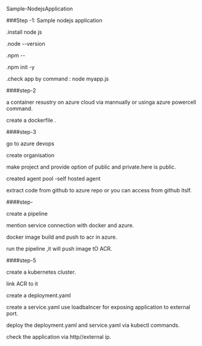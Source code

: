 Sample-NodejsApplication

###Step -1:
Sample nodejs application

   .install node js
   
   .node --version
   
   .npm --
   
   .npm init -y
   
   .check app by command : node myapp.js
   

####step-2

 a container resustry on azure cloud via mannually or usinga azure powercell command.

    
create a dockerfile .

####step-3

go to azure devops

create organisation

make project and provide option of public and private.here is public.

created agent pool -self hosted agent

extract code from github to azure repo or you can access from github itslf.


####step-

create a pipeline

mention service connection with docker and azure.

docker image build and push to acr in azure.

run the pipeline ,it will push image tO ACR.


####step-5

create a kubernetes cluster.

link ACR to it

create a deployment.yaml

create a service.yaml use loadbalncer for exposing application to external port.

deploy the deployment.yaml and service.yaml via kubectl commands.

check the application via http//external ip.



